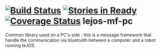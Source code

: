 [![Build Status](https://travis-ci.org/orwell-int/lejos-mf-pc.svg?branch=master)](https://travis-ci.org/orwell-int/lejos-mf-pc) [![Stories in Ready](https://badge.waffle.io/orwell-int/lejos-mf-pc.png?label=ready&title=Ready)](https://waffle.io/orwell-int/lejos-mf-pc) [![Coverage Status](https://img.shields.io/coveralls/orwell-int/lejos-mf-pc.svg)](https://coveralls.io/r/orwell-int/lejos-mf-pc)
lejos-mf-pc
===============

Common library used on a PC's side : this is a message framework that handle the communication via bluetooth between a computer and a robot running leJOS.
